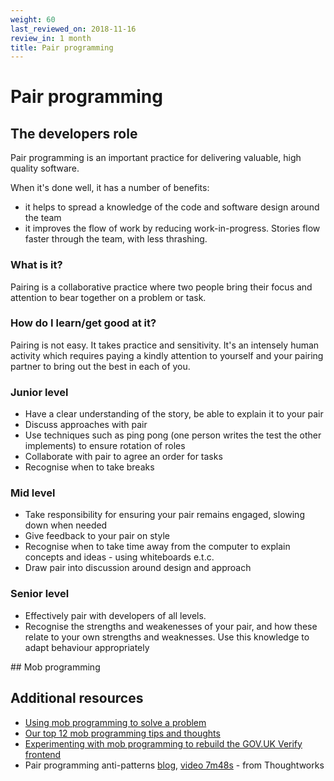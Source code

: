 ```yaml
---
weight: 60
last_reviewed_on: 2018-11-16
review_in: 1 month
title: Pair programming
---
```


# Pair programming

## The developers role

Pair programming is an important practice for delivering valuable, high quality software.

When it's done well, it has a number of benefits:

- it helps to spread a knowledge of the code and software design around the team
- it improves the flow of work by reducing work-in-progress. Stories flow faster through the team, with less thrashing.

### What is it?

Pairing is a collaborative practice where two people bring their focus and
attention to bear together on a problem or task.

### How do I learn/get good at it?

Pairing is not easy. It takes practice and sensitivity. It's an intensely human activity which requires paying a kindly attention to yourself and your pairing partner to bring out the best in each of you.

### Junior level
- Have a clear understanding of the story, be able to explain it to your pair
- Discuss approaches with pair
- Use techniques such as ping pong (one person writes the test the other implements) to ensure rotation of roles
- Collaborate with pair to agree an order for tasks
- Recognise when to take breaks

### Mid level
- Take responsibility for ensuring your pair remains engaged, slowing down when needed
- Give feedback to your pair on style
- Recognise when to take time away from the computer to explain concepts and ideas - using whiteboards e.t.c.
- Draw pair into discussion around design and approach

### Senior level
- Effectively pair with developers of all levels.
- Recognise the strengths and weakenesses of your pair, and how these relate to your own strengths and weaknesses. Use this knowledge to adapt behaviour appropriately

## Mob programming

## Additional resources

- [Using mob programming to solve a problem](https://gds.blog.gov.uk/2016/09/01/using-mob-programming-to-solve-a-problem/)
- [Our top 12 mob programming tips and thoughts](https://gdstechnology.blog.gov.uk/2016/09/08/our-top-12-mob-programming-tips-and-thoughts/)
- [Experimenting with mob programming to rebuild the GOV.UK Verify frontend](https://identityassurance.blog.gov.uk/2016/02/26/experimenting-with-mob-programming-to-rebuild-the-gov-uk-verify-frontend/)
- Pair programming anti-patterns [blog](https://sidstechcafe.com/pair-programming-antipatterns-xperience-792fe0112aa1), [video 7m48s](https://www.youtube.com/watch?v=McZ131y0OYU&feature=share) - from Thoughtworks
